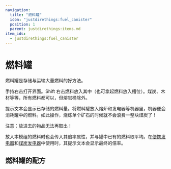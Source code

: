 ```yaml
---
navigation:
  title: "燃料罐"
  icon: "justdirethings:fuel_canister"
  position: 1
  parent: justdirethings:items.md
item_ids:
  - justdirethings:fuel_canister
---
```


# 燃料罐

燃料罐是存储与运输大量燃料的好方法。

手持右击打开界面。Shift 右击燃料放入其中（也可拿起燃料放入槽位）。煤炭、木材等等，所有燃料都可以，但熔岩桶除外。

提示文本会显示已存储的燃料量。将燃料罐放入熔炉和发电器等机器里，机器便会消耗罐中的燃料。如此操作，烧炼单个矿石的时候就不会浪费一整块煤炭了！

注意：放进去的物品无法再取出！

放入本模组的燃料时也会传入其倍率属性，并与罐中已有的燃料取平均。在[便携发电器](./item_pocket_generator.md)和[煤炭发电器](./mach_generatort1.md)中使用时，其提示文本会显示最终的倍率。

## 燃料罐的配方



<Recipe id="justdirethings:fuel_canister" />

